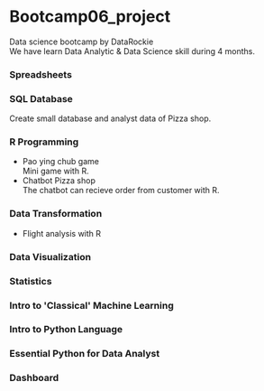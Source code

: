 # Bootcamp06_project
Data science bootcamp by DataRockie <br>
We have learn Data Analytic & Data Science skill during 4 months.


<h3> Spreadsheets </h3>

<h3> SQL Database </h3>
    Create small database and analyst data of Pizza shop.
    
<h3> R Programming </h3>
  <ul>
    <li>
      Pao ying chub game
    </li>
      Mini game with R. 
    <li>
      Chatbot Pizza shop
    </li>
      The chatbot can recieve order from customer with R.
  </ul>
  
<h3> Data Transformation </h3>
    <ul> 
        <li>
        Flight analysis with R
        </li>
    </ul>

<h3> Data Visualization </h3>
<h3> Statistics </h3>
<h3> Intro to 'Classical' Machine Learning </h3>
<h3> Intro to Python Language </h3>
<h3> Essential Python for Data Analyst </h3>
<h3> Dashboard </h3>


